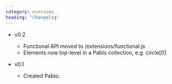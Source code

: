 ```yaml
---
category: overview
heading: "Changelog"
---
```

* v0.2
	- Functional API moved to /extensions/functional.js
	- Elements now top-level in a Pablo collection, e.g. circle[0]

* v0.1
    - Created Pablo.
